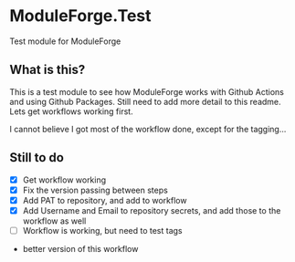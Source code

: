 # ModuleForge.Test
Test module for ModuleForge

## What is this?

This is a test module to see how ModuleForge works with Github Actions and using Github Packages.
Still need to add more detail to this readme. Lets get workflows working first.

I cannot believe I got most of the workflow done, except for the tagging...

## Still to do

- [X] Get workflow working
- [X] Fix the version passing between steps
- [X] Add PAT to repository, and add to workflow
- [X] Add Username and Email to repository secrets, and add those to the workflow as well
- [ ] Workflow is working, but need to test tags
- better version of this workflow
